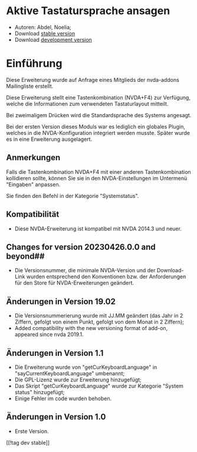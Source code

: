 # Aktive Tastatursprache ansagen #

* Autoren: Abdel, Noelia;
* Download [stable
  version](https://www.nvaccess.org/addonStore/legacy?file=sayCurrentKeyboardLanguage)
* Download [development
  version](https://www.nvaccess.org/addonStore/legacy?file=sayCurrentKeyboardLanguage)

# Einführung #

Diese Erweiterung wurde auf Anfrage eines Mitglieds der nvda-addons
Mailingliste erstellt.

Diese Erweiterung  stellt eine Tastenkombination (NVDA+F4) zur Verfügung,
welche die Informationen zum verwendeten Tastaturlayout mitteilt.

Bei zweimaligem Drücken wird die Standardsprache des Systems angesagt.

Bei der ersten Version dieses Moduls war es lediglich ein globales Plugin,
welches in die NVDA-Konfiguration integriert werden musste. Später wurde es
in eine Erweiterung ausgelagert.

## Anmerkungen ##

Falls die Tastenkombination NVDA+F4 mit einer anderen Tastenkombination
kollidieren sollte, können Sie sie in den NVDA-Einstellungen im Untermenü
"Eingaben" anpassen.

Sie finden den Befehl in der Kategorie "Systemstatus".

## Kompatibilität ##

* Diese NVDA-Erweiterung ist kompatibel mit NVDA 2014.3 und neuer.

## Changes for version 20230426.0.0 and beyond##

* Die Versionsnummer, die minimale NVDA-Version und der Download-Link wurden
  entsprechend den Konventionen bzw. der Anforderungen für den Store für
  NVDA-Erweiterungen geändert.

## Änderungen in Version 19.02 ##

* Die Versionsnummerierung wurde mit JJ.MM geändert (das Jahr in 2 Ziffern,
  gefolgt von einem Punkt, gefolgt von dem Monat in 2 Ziffern);
* Added compatibility with the new versioning format of add-on, appeared
  since nvda 2019.1.																					

## Änderungen in Version 1.1 ##

* Die Erweiterung wurde von "getCurKeyboardLanguage" in
  "sayCurrentKeyboardLanguage" umbenannt;
* Die GPL-Lizenz wurde zur Erweiterung hinzugefügt;
* Das Skript "getCurKeyboardLanguage" wurde zur Kategorie "System status"
  hinzugefügt;
* Einige Fehler im code wurden behoben.

## Änderungen in Version 1.0 ##

* Erste Version.

[[!tag dev stable]]
